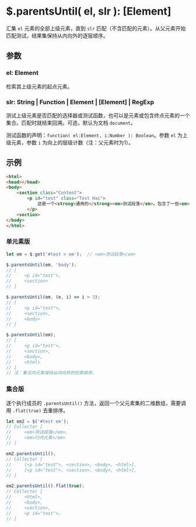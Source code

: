 # $.parentsUntil( el, slr ): [Element]

汇集 `el` 元素的全部上级元素，直到 `slr` 匹配（不含匹配的元素）。从父元素开始匹配测试，结果集保持从内向外的逐层顺序。


## 参数

### el: Element

检索其上级元素的起点元素。


### slr: String | Function | Element | [Element] | RegExp

测试上级元素是否匹配的选择器或测试函数，也可以是元素或包含终点元素的一个集合。匹配时就结束回溯。可选，默认为文档 `document`。

测试函数的声明：`function( el:Element, i:Number ): Boolean`。参数 `el` 为上级元素，参数 `i` 为向上的层级计数（注：父元素时为1）。


## 示例

```html
<html>
<head></head>
<body>
    <section class="Content">
        <p id="test" class="Test Hai">
            这是一个<strong>通用的</strong><em>测试段落</em>。包含了一些<em>行内元素</em>。
        </p>
    <section>
</body>
</html>
```


### 单元素版

```js
let em = $.get('#test > em');  // <em>测试段落</em>

$.parentsUntil(em, 'body');
// [
//     <p id="test">,
//     <section>
// ]

$.parentsUntil(em, (e, i) => i > 3);
// [
//     <p id="test">,
//     <section>,
//     <body>
// ]

$.parentsUntil(em);
// [
//     <p id="test">,
//     <section>,
//     <body>,
//     <html>
// ]
// 注：集合内元素保持从内向外的检索顺序。
```


### 集合版

逐个执行成员的 `.parentsUntil()` 方法，返回一个父元素集的二维数组，需要调用 `.flat(true)` 去重排序。

```js
let em2 = $('#test em');
// Collector [
//     <em>测试段落</em>,
//     <em>行内元素</em>
// ]

em2.parentsUntil();
// Collector [
//     [<p id="test">, <section>, <body>, <html>],
//     [<p id="test">, <section>, <body>, <html>],
// ]

em2.parentsUntil().flat(true);
// Collector [
//     <html>,
//     <body>,
//     <section>,
//     <p id="test">,
// ]
```
